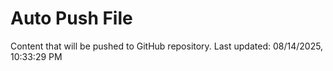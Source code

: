 # Auto Push File

Content that will be pushed to GitHub repository.
Last updated: 08/14/2025, 10:33:29 PM